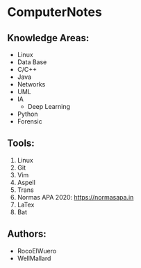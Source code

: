 # ComputerNotes

## Knowledge Areas:
* Linux
* Data Base
* C/C++
* Java
* Networks
* UML
* IA
	* Deep Learning
* Python
* Forensic

## Tools:
1. Linux
2. Git
3. Vim
4. Aspell
5. Trans
6. Normas APA 2020: https://normasapa.in
7. LaTex
8. Bat

## Authors:
* RocoElWuero
* WellMallard
